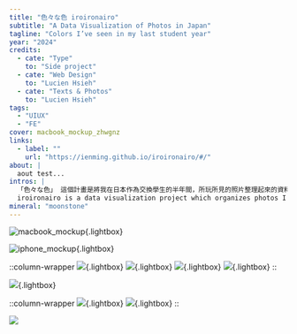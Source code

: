 ```yaml
---
title: "色々な色 iroironairo"
subtitle: "A Data Visualization of Photos in Japan"
tagline: "Colors I’ve seen in my last student year"
year: "2024"
credits:
  - cate: "Type"
    to: "Side project"
  - cate: "Web Design"
    to: "Lucien Hsieh"
  - cate: "Texts & Photos"
    to: "Lucien Hsieh"
tags:
  - "UIUX"
  - "FE"
cover: macbook_mockup_zhwgnz
links:
  - label: ""
    url: "https://ienming.github.io/iroironairo/#/"
about: |
  aout test...
intros: |
  「色々な色」 這個計畫是將我在日本作為交換學生的半年間，所玩所見的照片整理起來的資料視覺化作品。
  iroironairo is a data visualization project which organizes photos I took during my time as an exchange student in Japan.
mineral: "moonstone"
---
```


![macbook_mockup](macbook_mockup_zhwgnz ""){.lightbox}

![iphone_mockup](iphone_mockups_xizeti ""){.lightbox}

::column-wrapper
![](display_5_h8x06r ""){.lightbox}
![](display_1_o285xq ""){.lightbox}
![](display_3_vupzxl ""){.lightbox}
![](display_0_fpclx5 ""){.lightbox}
::

![](all_0_qjuhni ""){.lightbox}

::column-wrapper
![](specific_day_0_rxfikk ""){.lightbox}
![](specific_day_1_ifjqyh ""){.lightbox}
::

![](enter_animation_xdptwm "")